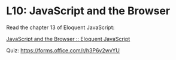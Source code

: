 # L10: JavaScript and the Browser

Read the chapter 13 of Eloquent JavaScript:

[JavaScript and the Browser :: Eloquent JavaScript](https://eloquentjavascript.net/13_browser.html)

Quiz: https://forms.office.com/r/h3P6v2wvYU
